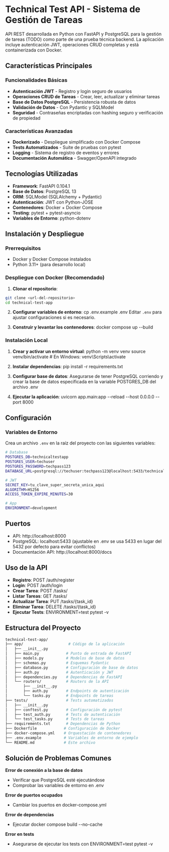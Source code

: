 # Technical Test API - Sistema de Gestión de Tareas

API REST desarrollada en Python con FastAPI y PostgreSQL para la gestión de tareas (TODO) como parte de una prueba técnica backend. La aplicación incluye autenticación JWT, operaciones CRUD completas y está containerizada con Docker.

## Características Principales

### Funcionalidades Básicas
- **Autenticación JWT** - Registro y login seguro de usuarios
- **Operaciones CRUD de Tareas** - Crear, leer, actualizar y eliminar tareas
- **Base de Datos PostgreSQL** - Persistencia robusta de datos
- **Validación de Datos** - Con Pydantic y SQLModel
- **Seguridad** - Contraseñas encriptadas con hashing seguro y verificación de propiedad

### Características Avanzadas
- **Dockerizado** - Despliegue simplificado con Docker Compose
- **Tests Automatizados** - Suite de pruebas con pytest
- **Logging** - Sistema de registro de eventos y errores
- **Documentación Automática** - Swagger/OpenAPI integrado

## Tecnologías Utilizadas

- **Framework**: FastAPI 0.104.1
- **Base de Datos**: PostgreSQL 13
- **ORM**: SQLModel (SQLAlchemy + Pydantic)
- **Autenticación**: JWT con Python-JOSE
- **Contenedores**: Docker + Docker Compose
- **Testing**: pytest + pytest-asyncio
- **Variables de Entorno**: python-dotenv

## Instalación y Despliegue

### Prerrequisitos
- Docker y Docker Compose instalados
- Python 3.11+ (para desarrollo local)

### Despliegue con Docker (Recomendado)

1. **Clonar el repositorio**:
```bash
git clone <url-del-repositorio>
cd technical-test-app
```

2. **Configurar variables de entorno**:
cp .env.example .env
Editar `.env` para ajustar configuraciones si es necesario.

3. **Construir y levantar los contenedores**:
docker compose up --build

### Instalación Local

1. **Crear y activar un entorno virtual**:
python -m venv venv
source venv/bin/activate  # En Windows: venv\Scripts\activate

2. **Instalar dependencias**:
pip install -r requirements.txt

3. **Configurar base de datos**:
Asegurarse de tener PostgreSQL corriendo y crear la base de datos especificada en la variable POSTGRES_DB del archivo .env

4. **Ejecutar la aplicación**:
uvicorn app.main:app --reload --host 0.0.0.0 --port 8000

## Configuración

### Variables de Entorno
Crea un archivo `.env` en la raíz del proyecto con las siguientes variables:
```bash
# Database
POSTGRES_DB=technicaltestapp
POSTGRES_USER=techuser
POSTGRES_PASSWORD=techpass123
DATABASE_URL=postgresql://techuser:techpass123@localhost:5433/technicaltestapp

# JWT
SECRET_KEY=tu_clave_super_secreta_unica_aqui
ALGORITHM=HS256
ACCESS_TOKEN_EXPIRE_MINUTES=30

# App
ENVIRONMENT=development
```

## Puertos
- API: http://localhost:8000
- PostgreSQL: localhost:5433 (ajustable en .env se usa 5433 en lugar del 5432 por defecto para evitar conflictos)
- Documentación API: http://localhost:8000/docs

## Uso de la API
- **Registro**: POST /auth/register
- **Login**: POST /auth/login
- **Crear Tarea**: POST /tasks/
- **Listar Tareas**: GET /tasks/
- **Actualizar Tarea**: PUT /tasks/{task_id}
- **Eliminar Tarea**: DELETE /tasks/{task_id}
- **Ejecutar Tests**: ENVIRONMENT=test pytest -v

## Estructura del Proyecto
```bash
technical-test-app/
├── app/                    # Código de la aplicación
│   ├── __init__.py
│   ├── main.py            # Punto de entrada de FastAPI
│   ├── models.py          # Modelos de base de datos
│   ├── schemas.py         # Esquemas Pydantic
│   ├── database.py        # Configuración de base de datos
│   ├── auth.py            # Autenticación y JWT
│   ├── dependencies.py    # Dependencias de FastAPI
│   └── routers/           # Routers de la API
│       ├── __init__.py
│       ├── auth.py        # Endpoints de autenticación
│       └── tasks.py       # Endpoints de tareas
├── tests/                 # Tests automatizados
│   ├── __init__.py
│   ├── conftest.py        # Configuración de pytest
│   ├── test_auth.py       # Tests de autenticación
│   └── test_tasks.py      # Tests de tareas
├── requirements.txt       # Dependencias de Python
├── Dockerfile            # Configuración de Docker
├── docker-compose.yml    # Orquestación de contenedores
├── .env.example          # Variables de entorno de ejemplo
└── README.md             # Este archivo
```

## Solución de Problemas Comunes
**Error de conexión a la base de datos**
- Verificar que PostgreSQL esté ejecutándose
- Comprobar las variables de entorno en .env

**Error de puertos ocupados**
- Cambiar los puertos en docker-compose.yml

**Error de dependencias**
- Ejecutar docker compose build --no-cache

**Error en tests**
- Asegurarse de ejecutar los tests con ENVIRONMENT=test pytest -v
